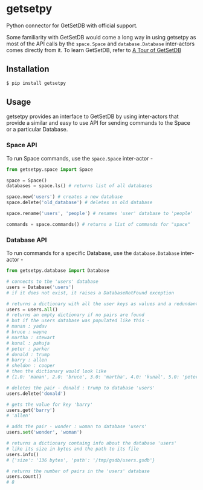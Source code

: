 # getsetpy
Python connector for GetSetDB with official support.

Some familiarity with GetSetDB would come a long way in using getsetpy as most of the API calls by the `space.Space` and `database.Database` inter-actors comes directly from it. To learn GetSetDB, refer to [A Tour of GetSetDB](https://medium.com/@mentix02/a-tour-of-getsetdb-8716c39e354d)

## Installation
```sh
$ pip install getsetpy
```

## Usage

getsetpy provides an interface to GetSetDB by using inter-actors that provide a similar and easy to use API for sending commands to the Space or a particular Database.

### Space API
To run Space commands, use the `space.Space` inter-actor - 

```python
from getsetpy.space import Space

space = Space()
databases = space.ls() # returns list of all databases

space.new('users') # creates a new database
space.delete('old_database') # deletes an old database

space.rename('users', 'people') # renames 'user' database to 'people'

commands = space.commands() # returns a list of commands for "space"

```

### Database API
To run commands for a specific Database, use the `database.Database` inter-actor - 

```python
from getsetpy.database import Database

# connects to the 'users' database
users = Database('users') 
# if it does not exist, it raises a DatabaseNotFound exception

# returns a dictionary with all the user keys as values and a redundant number as the key
users = users.all() 
# returns an empty dictionary if no pairs are found
# but if the users database was populated like this - 
# manan : yadav
# bruce : wayne
# martha : stewart
# kunal : pahuja
# peter : parker
# donald : trump
# barry : allen
# sheldon : cooper
# then the dictionary would look like
# {1.0: 'manan', 2.0: 'bruce', 3.0: 'martha', 4.0: 'kunal', 5.0: 'peter', 6.0: 'donald', 7.0: 'barry', 8.0: 'sheldon'}

# deletes the pair - donald : trump to database 'users'
users.delete('donald')

# gets the value for key 'barry'
users.get('barry')
# 'allen'

# adds the pair - wonder : woman to database 'users'
users.set('wonder', 'woman')

# returns a dictionary containg info about the database 'users'
# like its size in bytes and the path to its file
users.info()
# {'size': '136 bytes', 'path': '/tmp/gsdb/users.gsdb'}

# returns the number of pairs in the 'users' database
users.count()
# 8

```

